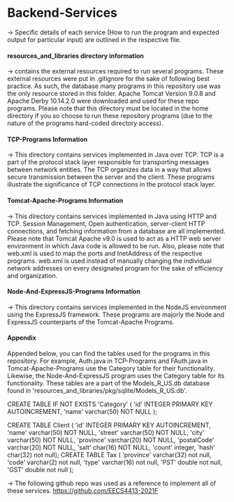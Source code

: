 # Backend-Services

-> Specific details of each service (How to run the program and expected output for particular
input) are outlined in the respective file. 

#### resources_and_libraries directory information
-> contains the external resources required to run several programs. These external resources
were put in .gitignore for the sake of following best practice. As such, the database many 
programs in this repository use was the only resource stored in this folder. Apache Tomcat 
Version 9.0.8 and Apache Derby 10.14.2.0 were downloaded and used for these repo programs.
Please note that this directory must be located in the home directory if you so choose to 
run these repository programs (due to the nature of the programs hard-coded directory access).

#### TCP-Programs Information
-> This directory contains services implemented in Java over TCP. TCP is a part of the protocol
stack layer responsible for transporting messages between network entities. The TCP 
organizes data in a way that allows secure transmission between the server and the client. These 
programs illustrate the significance of TCP connections in the protocol stack layer.

#### Tomcat-Apache-Programs Information
-> This directory contains services implemented in Java using HTTP and TCP. Session Management,
Open authentication, server-client HTTP connections, and fetching information from a database are
all implemented. Please note that Tomcat Apache v9.0 is used to act as a HTTP web server environment 
in which Java code is allowed to be run. Also, please note that web.xml is used to map the ports and 
InetAddress of the respective programs. web.xml is used instead of manually changing the individual 
network addresses on every designated program for the sake of efficiency and organization. 

#### Node-And-ExpressJS-Programs Information
-> This directory contains services implemented in the NodeJS environment using the ExpressJS
framework. These programs are majorly the Node and ExpressJS counterparts of the Tomcat-Apache
Programs. 

#### Appendix
Appended below, you can find the tables used for the programs in this repository. For example, Auth.java
in TCP-Programs and FAuth.java in Tomcat-Apache-Programs use the Category table for their functionality.
Likewise, the Node-And-ExpressJS program uses the Category table for its functionality. These tables
are a part of the Models_R_US.db database found in 'resources_and_libraries/pkg/sqlite/Models_R_US.db'.


CREATE TABLE IF NOT EXISTS 'Category' (
'id' INTEGER PRIMARY KEY AUTOINCREMENT, 
'name' varchar(50) NOT NULL
);


CREATE TABLE Client (
'id' INTEGER PRIMARY KEY AUTOINCREMENT,
'name' varchar(50) NOT NULL,
'street' varchar(50) NOT NULL,
'city' varchar(50) NOT NULL,
'province' varchar(20) NOT NULL,
'postalCode' varchar(20) NOT NULL,
'salt' char(16) NOT NULL,
'count' integer,
'hash' char(32) not null);
CREATE TABLE Tax (
'province' varchar(32) not null,
'code' varchar(2) not null,
'type' varchar(16) not null,
'PST' double not null,
'GST' double not null
);


-> The following github repo was used as a reference to implement all of these services. 
https://github.com/EECS4413-2021F

